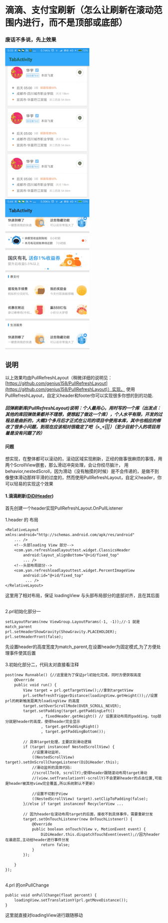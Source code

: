 # 滴滴、支付宝刷新（怎么让刷新在滚动范围内进行，而不是顶部或底部）
### 废话不多说，先上效果
![DIDI](gif/didi1.gif) 
![ZFB](gif/didi2.gif) 
<br/>

## 说明
以上效果均由PullRefreshLayout（稍微详细的说明见：[https://github.com/genius158/PullRefreshLayout](https://github.com/genius158/PullRefreshLayout)）实现。
使用PullRefreshLayout，自定义header和footer你可以实现很多你想的到的功能.

##### 回弹刷新库(PullRefreshLayout)说明：个人最用心，用时写的一个库（出发点：其他的库回弹效果都并不理想，便想起了做这一个库），个人水平有限，开发的过程总是曲折的，大概3个多月后才正式在公司的项目中使用本库，其中也相应的修改了很多小问题，到现在应该相对很稳定了吧（>_<|||）（至少目前个人的项目用着是没有问题了的）

#### 问题
想实现，在整体都可以滚动的，滚动区域实现刷新，正经的做事很麻烦的事情，用两个ScrollView嵌套，那么滑动冲突处理，会让你绞尽脑汁，
用behavior,nestedScroll，因为滑动（没有触摸的时候）是不会传递的，是做不到像整体滑动那样平滑的过度的，然而使用PullRefreshLayout，自定义header，你可以轻易的实现这个效果

#### 1.滴滴刷新([DiDiHeader](https://github.com/genius158/PullRefreshLayout/blob/master/app/src/main/java/com/yan/refreshloadlayouttest/widget/DiDiHeader.java))
首先创建一个header实现PullRefreshLayout.OnPullListener
<br/>
<br/>
1.header 的 布局

```
<RelativeLayout xmlns:android="http://schemas.android.com/apk/res/android"
    ... />
    <!--头部loading View 部分-->
    <com.yan.refreshloadlayouttest.widget.ClassicsHeader
        android:layout_alignBottom="@+id/fixed_top"
        ... />
    <!--头部布局部分-->
    <com.yan.refreshloadlayouttest.widget.PercentImageView
        android:id="@+id/fixed_top"
         ... />
</RelativeLayout>
```
这里用了相对布局，保证 loadingView 与头部布局部分的底部对齐，且在其后面

<br/>
2.prl初始化部分一

```
setLayoutParams(new ViewGroup.LayoutParams(-1, -1));//-1 就是match_parent
prl.setHeaderShowGravity(ShowGravity.PLACEHOLDER);
prl.setHeaderFront(false);
```

先设置header的高度宽度为match_parent,在设置header为固定模式,为了方便处理事件使其后置
<br/>
<br/>
3.初始化部分二，代码太对直接看注释
```
post(new Runnable() {//这里是为了保证prl初始化完成，同时方便获取高度
    @Override
    public void run() {
        View target = prl.getTargetView();//拿到targetView
        prl.setRefreshTriggerDistance(loadingView.getHeight());//设置prl的刷新触发距离为loadingView 的高度
        target.setOverScrollMode(OVER_SCROLL_NEVER);
        target.setPadding(target.getPaddingLeft()
                , fixedHeader.getHeight() // 设置滚动布局的padding，top部分就是header的高度，使得header完全显示
                , target.getPaddingRight()
                , target.getPaddingBottom());

        // 具体target处理，主要区别滑动逻辑
        if (target instanceof NestedScrollView) {
            //设置滑动监听，
            ((NestedScrollView) target).setOnScrollChangeListener(DiDiHeader.this);
            //滑动监听的具体代码:
            //scrollTo(0, scrollY);使得header跟随滚动布局target滑动
            //(view.setTranslationY(-scrollY)不会更新header的点击位置,可能是header被其他view完全覆盖,所以系统默认不更新)
            
            //设置不切割子View
            ((NestedScrollView) target).setClipToPadding(false);
        }//else if target instanceof RecyclerView ...
    
        // 因为header在滚动布局target的后面，接收不到具体事件，需要重新分发
        target.setOnTouchListener(new OnTouchListener() {
            @Override
            public boolean onTouch(View v, MotionEvent event) {
                DiDiHeader.this.dispatchTouchEvent(event);//因为header在最底层,主动给header进行事件分发
                return false;
            }
        });

    }
});
```

<br/>
4.prl 的onPullChange 

```
public void onPullChange(float percent) {
    loadingView.setTranslationY(prl.getMoveDistance());
}
```
这里就直接对loadingView进行跟随移动
